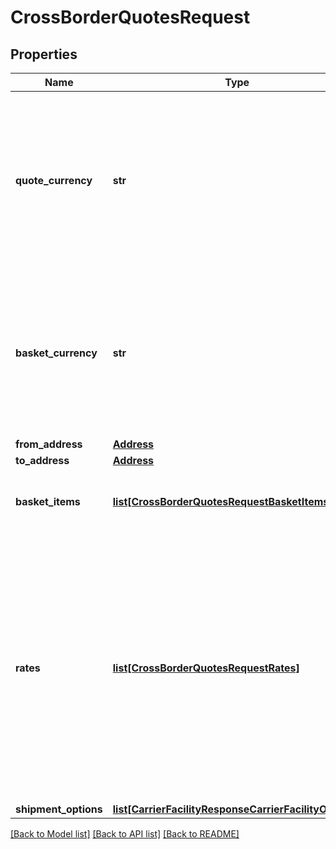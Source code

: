 # CrossBorderQuotesRequest

## Properties
Name | Type | Description | Notes
------------ | ------------- | ------------- | -------------
**quote_currency** | **str** | The currency to return the quote in. Use three uppercase letters, per the ISO currency code (ISO 4217). For example- USD, CAD, or EUR | 
**basket_currency** | **str** | The default currency of the basket. Use three uppercase letters, per the ISO currency code (ISO 4217). For example- USD, CAD, or EUR | 
**from_address** | [**Address**](Address.md) |  | [optional] 
**to_address** | [**Address**](Address.md) |  | 
**basket_items** | [**list[CrossBorderQuotesRequestBasketItems]**](CrossBorderQuotesRequestBasketItems.md) | The items in the buyer&#39;s shopping basket. | 
**rates** | [**list[CrossBorderQuotesRequestRates]**](CrossBorderQuotesRequestRates.md) | Specifies the carrier, service, parcel, and other information. In a response, this field also contains the service charges. Importatn- In a request, the rates array can contain only one rates object. | 
**shipment_options** | [**list[CarrierFacilityResponseCarrierFacilityOptions]**](CarrierFacilityResponseCarrierFacilityOptions.md) |  | [optional] 

[[Back to Model list]](../README.md#documentation-for-models) [[Back to API list]](../README.md#documentation-for-api-endpoints) [[Back to README]](../README.md)


